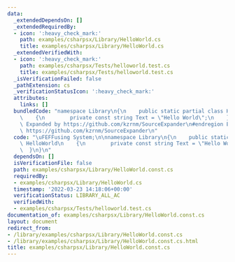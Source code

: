 ```yaml
---
data:
  _extendedDependsOn: []
  _extendedRequiredBy:
  - icon: ':heavy_check_mark:'
    path: examples/csharpsx/Library/HelloWorld.cs
    title: examples/csharpsx/Library/HelloWorld.cs
  _extendedVerifiedWith:
  - icon: ':heavy_check_mark:'
    path: examples/csharpsx/Tests/helloworld.test.cs
    title: examples/csharpsx/Tests/helloworld.test.cs
  _isVerificationFailed: false
  _pathExtension: cs
  _verificationStatusIcon: ':heavy_check_mark:'
  attributes:
    links: []
  bundledCode: "namespace Library\n{\n    public static partial class HelloWorld\n\
    \    {\n        private const string Text = \"Hello World\";\n    }\n}\n#region\
    \ Expanded by https://github.com/kzrnm/SourceExpander\n#endregion Expanded by\
    \ https://github.com/kzrnm/SourceExpander\n"
  code: "\uFEFFusing System;\n\nnamespace Library\n{\n    public static partial class\
    \ HelloWorld\n    {\n        private const string Text = \"Hello World\";\n  \
    \  }\n}\n"
  dependsOn: []
  isVerificationFile: false
  path: examples/csharpsx/Library/HelloWorld.const.cs
  requiredBy:
  - examples/csharpsx/Library/HelloWorld.cs
  timestamp: '2022-03-23 14:18:06+00:00'
  verificationStatus: LIBRARY_ALL_AC
  verifiedWith:
  - examples/csharpsx/Tests/helloworld.test.cs
documentation_of: examples/csharpsx/Library/HelloWorld.const.cs
layout: document
redirect_from:
- /library/examples/csharpsx/Library/HelloWorld.const.cs
- /library/examples/csharpsx/Library/HelloWorld.const.cs.html
title: examples/csharpsx/Library/HelloWorld.const.cs
---
```

